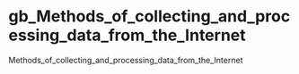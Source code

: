 # gb_Methods_of_collecting_and_processing_data_from_the_Internet
Methods_of_collecting_and_processing_data_from_the_Internet
